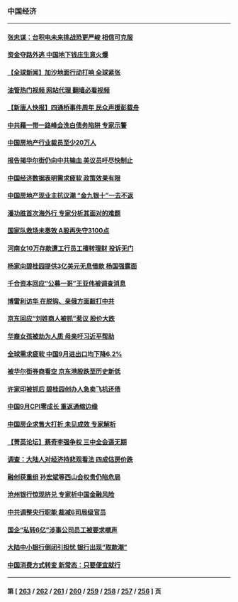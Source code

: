 ### 中国经济
---
#### [张忠谋：台积电未来挑战恐更严峻 相信可克服](../../pages/ncid283/n14095076.md?10150045) 
#### [资金夺路外逃 中国地下钱庄生意火爆](../../pages/ncid283/n14094845.md?10150045) 
#### [【全球新闻】加沙地面行动打响 全球紧张](../../pages/ncid283/n14095085.md?10150045) 
#### [油管热门视频 网站代理 翻墙必看视频](http://138.2.39.72:81/youtube.html?epic-marker?10150045)
#### [【新唐人快报】四通桥事件周年 民众声援彭载舟](../../pages/ncid283/n14094934.md?10150045) 
#### [中共藉一带一路峰会洗白债务陷阱 专家示警](../../pages/ncid283/n14094737.md?10150045) 
#### [中国房地产行业裁员至少20万人](../../pages/ncid283/n14094949.md?10150045) 
#### [报告揭华尔街仍向中共输血 美议员吁尽快制止](../../pages/ncid283/n14094873.md?10150045) 
#### [中国经济数据表明需求疲软 政策效果有限](../../pages/ncid283/n14094888.md?10150045) 
#### [中国房地产现业主抗议潮 “金九银十”一去不返](../../pages/ncid283/n14094840.md?10150045) 
#### [潘功胜首次海外行 专家分析其面对的难题](../../pages/ncid283/n14092038.md?10150045) 
#### [国家队救场未奏效 A股再失守3100点](../../pages/ncid283/n14094050.md?10150045) 
#### [河南女10万存款遭工行员工擅转理财 投诉无门](../../pages/ncid283/n14094643.md?10150045) 
#### [杨家向碧桂园提供3亿美元无息借款 杨国强露面](../../pages/ncid283/n14094624.md?10150045) 
#### [千合资本回应“公募一哥”王亚伟被调查消息](../../pages/ncid283/n14094725.md?10150045) 
#### [博雷利访华 在脱钩、亲俄方面敲打中共](../../pages/ncid283/n14094644.md?10150045) 
#### [京东回应“刘姓商人被抓”惹议 股价大跌](../../pages/ncid283/n14094480.md?10150045) 
#### [华裔女孩被劫为人质 母亲吁习近平帮助](../../pages/ncid283/n14094500.md?10150045) 
#### [全球需求疲软 中国9月进出口均下降6.2%](../../pages/ncid283/n14094455.md?10150045) 
#### [被华尔街券商看空 京东港股跌至历史新低](../../pages/ncid283/n14094356.md?10150045) 
#### [许家印被抓后 碧桂园创办人急卖飞机还债](../../pages/ncid283/n14094364.md?10150045) 
#### [中国9月CPI零成长 重返通缩边缘](../../pages/ncid283/n14094318.md?10150045) 
#### [中国房企求售大打折 未见成效 专家解析](../../pages/ncid283/n14093515.md?10150045) 
#### [【菁英论坛】蔡奇李强争权 三中全会遥无期](../../pages/ncid283/n14094125.md?10150045) 
#### [调查：大陆人对经济持悲观看法 四成估房价跌](../../pages/ncid283/n14094127.md?10150045) 
#### [融创获重组 孙宏斌等西山会权贵仍陷危局](../../pages/ncid283/n14094027.md?10150045) 
#### [沧州银行惊现挤兑 专家析中国金融风险](../../pages/ncid283/n14093202.md?10150045) 
#### [中共调整央行职能 裁减6司局级官员](../../pages/ncid283/n14093844.md?10150045) 
#### [国企“私转6亿”涉事公司员工被要求噤声](../../pages/ncid283/n14093843.md?10150045) 
#### [大陆中小银行倒闭引担忧 银行出现“取款潮”](../../pages/ncid283/n14093755.md?10150045) 
#### [中国消费方式转变 新常态：只要便宜就行](../../pages/ncid283/n14093892.md?10150045) 

---
#### 第 [ [263](./263.md?10150045) / [262](./262.md?10150045) / [261](./261.md?10150045) / [260](./260.md?10150045) / [259](./259.md?10150045) / [258](./258.md?10150045) / [257](./257.md?10150045) / [256](./256.md?10150045) ] 页
